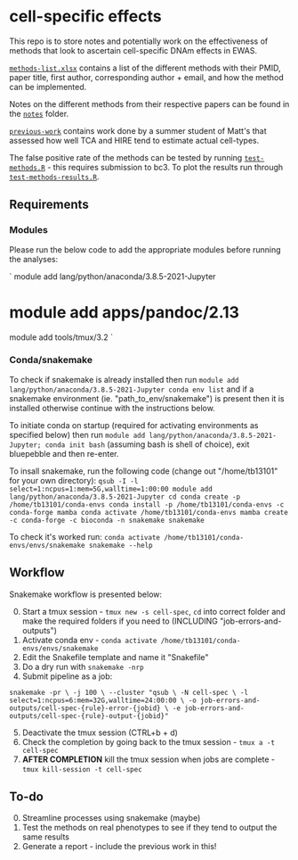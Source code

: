 # cell-specific effects

This repo is to store notes and potentially work on the effectiveness of methods that look to ascertain cell-specific DNAm effects in EWAS.

[`methods-list.xlsx`](methods-list.xlsx) contains a list of the different methods with their PMID, paper title, first author, corresponding author + email, and how the method can be implemented.

Notes on the different methods from their respective papers can be found in the [`notes`](notes) folder.

[`previous-work`](previous-work) contains work done by a summer student of Matt's that assessed how well TCA and HIRE tend to estimate actual cell-types. 

The false positive rate of the methods can be tested by running [`test-methods.R`](scripts/test-methods.R) - this requires submission to bc3. To plot the results run through [`test-methods-results.R`](scripts/test-methods-results.R).

## Requirements

### Modules

Please run the below code to add the appropriate modules before running the analyses:

`
module add lang/python/anaconda/3.8.5-2021-Jupyter
# module add apps/pandoc/2.13
module add tools/tmux/3.2
`

### Conda/snakemake

To check if snakemake is already installed then run 
`
module add lang/python/anaconda/3.8.5-2021-Jupyter
conda env list
`
and if a snakemake environment (ie. "path_to_env/snakemake") is present then it is installed otherwise continue with the instructions below.

To initiate conda on startup (required for activating environments as specified below) then run `module add lang/python/anaconda/3.8.5-2021-Jupyter; conda init bash` (assuming bash is shell of choice), exit bluepebble and then re-enter.

To insall snakemake, run the following code (change out "/home/tb13101" for your own directory):
`
qsub -I -l select=1:ncpus=1:mem=5G,walltime=1:00:00
module add lang/python/anaconda/3.8.5-2021-Jupyter
cd
conda create -p /home/tb13101/conda-envs
conda install -p /home/tb13101/conda-envs -c conda-forge mamba
conda activate /home/tb13101/conda-envs
mamba create -c conda-forge -c bioconda -n snakemake snakemake
`

To check it's worked run:
`
conda activate /home/tb13101/conda-envs/envs/snakemake
snakemake --help
` 

## Workflow

Snakemake workflow is presented below:

0. Start a tmux session - `tmux new -s cell-spec`, `cd` into correct folder and make the required folders if you need to (INCLUDING "job-errors-and-outputs")
1. Activate conda env - `conda activate /home/tb13101/conda-envs/envs/snakemake`
2. Edit the Snakefile template and name it "Snakefile"
3. Do a dry run with `snakemake -nrp`
4. Submit pipeline as a job:

`
snakemake -pr \
-j 100 \
--cluster "qsub \
	-N cell-spec \
	-l select=1:ncpus=6:mem=32G,walltime=24:00:00 \
	-o job-errors-and-outputs/cell-spec-{rule}-error-{jobid} \
	-e job-errors-and-outputs/cell-spec-{rule}-output-{jobid}"
`

5. Deactivate the tmux session (CTRL+b + d)
6. Check the completion by going back to the tmux session - `tmux a -t cell-spec`
7. __AFTER COMPLETION__ kill the tmux session when jobs are complete - `tmux kill-session -t cell-spec`


## To-do

0. Streamline processes using snakemake (maybe)
1. Test the methods on real phenotypes to see if they tend to output the same results
2. Generate a report - include the previous work in this!